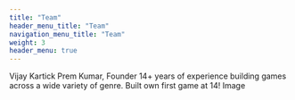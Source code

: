 ```yaml
---
title: "Team"
header_menu_title: "Team"
navigation_menu_title: "Team"
weight: 3
header_menu: true
---
```


Vijay Kartick Prem Kumar, Founder
14+ years of experience building games across a wide variety of genre. 
Built own first game at 14!
Image
